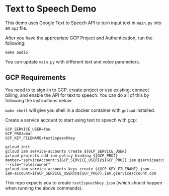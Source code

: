 # Text to Speech Demo

This demo uses Google Text to Speech API to turn input text in `main.py` into an `mp3` file. 

After you have the appropriate GCP Project and Authentication, run the following:

```
make audio
```

You can update `main.py` with different text and voice parameters.

## GCP Requirements

You need to to sign-in to GCP, create project or use existing, connect billing, and enable the API for text to speech. You can do all of this by following the instructions below:

`make shell` will give you shell in a docker container with `gcloud` installed.

Create a service account to start using text to speech with gcp:

```
GCP_SERVICE_USER=foo
GCP_PROJ=bar
GCP_KEY_FILENAME=text2speechkey

gcloud init
gcloud iam service-accounts create ${GCP_SERVICE_USER}
gcloud projects add-iam-policy-binding ${GCP_PROJ} --member="serviceAccount:${GCP_SERVICE_USER}@${GCP_PROJ}.iam.gserviceaccount.com" --role="roles/owner"
gcloud iam service-accounts keys create ${GCP_KEY_FILENAME}.json --iam-account=${GCP_SERVICE_USER}@${GCP_PROJ}.iam.gserviceaccount.com
```

This repo expects you to create `text2speechkey.json` (which should happen when running the above commands).
